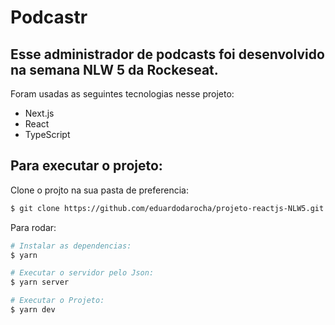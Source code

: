 
# Podcastr
## Esse administrador de podcasts foi desenvolvido na semana NLW 5 da Rockeseat.

Foram usadas as seguintes tecnologias nesse projeto:

- Next.js
- React
- TypeScript



## Para executar o projeto:

Clone o projto na sua pasta de preferencia:

```bash
$ git clone https://github.com/eduardodarocha/projeto-reactjs-NLW5.git
```

Para rodar:

```bash
# Instalar as dependencias:
$ yarn
```

```bash
# Executar o servidor pelo Json:
$ yarn server
```

```bash
# Executar o Projeto:
$ yarn dev
```


